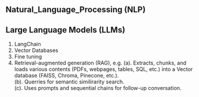 ## Natural_Language_Processing (NLP)

## Large Language Models (LLMs)

1. LangChain <br>
2. Vector Databases <br>
3. Fine tuning  <br>
4. Retrieval-augmented generation (RAG), e.g.
   (a). Extracts, chunks, and loads various contents (PDFs, webpages, tables, SQL, etc.) into a Vector database (FAISS, Chroma, Pinecone, etc.). \
   (b). Querries for semantic similirarity search. \
   (c). Uses prompts and sequential chains for follow-up conversation.
   
